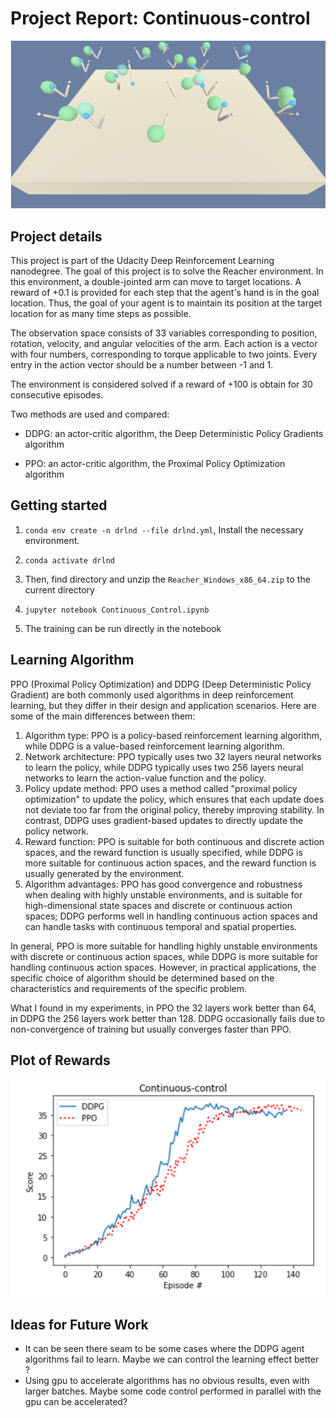 # Project Report: Continuous-control

![image-20230620225457569](png\image-20230620225457569.png)

## Project details

This project is part of the Udacity Deep Reinforcement Learning nanodegree.
The goal of this project is to solve the Reacher environment. In this environment, a double-jointed arm can move to target locations. A reward of +0.1 is provided for each step that the agent's hand is in the goal location. Thus, the goal of your agent is to maintain its position at the target location for as many time steps as possible.

The observation space consists of 33 variables corresponding to position, rotation, velocity, and angular velocities of the arm. Each action is a vector with four numbers, corresponding to torque applicable to two joints. Every entry in the action vector should be a number between -1 and 1.

The environment is considered solved if a reward of +100 is obtain for 30 consecutive episodes.

Two methods are used and compared:

- DDPG: an actor-critic algorithm, the Deep Deterministic Policy Gradients algorithm

- PPO: an actor-critic algorithm, the Proximal Policy Optimization algorithm

  

## Getting started

1. `conda env create -n drlnd --file drlnd.yml`,  Install the necessary environment.

2. `conda activate drlnd`

3. Then,  find directory and unzip the `Reacher_Windows_x86_64.zip` to the current directory

4. `jupyter notebook Continuous_Control.ipynb`

5. The training can be run directly in the notebook

   

## Learning Algorithm

PPO (Proximal Policy Optimization) and DDPG (Deep Deterministic Policy Gradient) are both commonly used algorithms in deep reinforcement learning, but they differ in their design and application scenarios. Here are some of the main differences between them:

1. Algorithm type: PPO is a policy-based reinforcement learning algorithm, while DDPG is a value-based reinforcement learning algorithm.
2. Network architecture: PPO typically uses two 32 layers neural networks to learn the policy, while DDPG typically uses two 256 layers neural networks to learn the action-value function and the policy.
3. Policy update method: PPO uses a method called "proximal policy optimization" to update the policy, which ensures that each update does not deviate too far from the original policy, thereby improving stability. In contrast, DDPG uses gradient-based updates to directly update the policy network.
4. Reward function: PPO is suitable for both continuous and discrete action spaces, and the reward function is usually specified, while DDPG is more suitable for continuous action spaces, and the reward function is usually generated by the environment.
5. Algorithm advantages: PPO has good convergence and robustness when dealing with highly unstable environments, and is suitable for high-dimensional state spaces and discrete or continuous action spaces; DDPG performs well in handling continuous action spaces and can handle tasks with continuous temporal and spatial properties.

In general, PPO is more suitable for handling highly unstable environments with discrete or continuous action spaces, while DDPG is more suitable for handling continuous action spaces. However, in practical applications, the specific choice of algorithm should be determined based on the characteristics and requirements of the specific problem.

What I found in my experiments, in PPO the 32 layers work better than 64, in DDPG the 256 layers work better than 128. DDPG occasionally fails due to non-convergence of training but usually converges faster than PPO.

## Plot of Rewards

![20230620231554](png\20230621163444.png)

## Ideas for Future Work

- It can be seen there seam to be some cases where the DDPG agent algorithms fail to learn. Maybe we can control the learning effect better ?
- Using gpu to accelerate algorithms has no obvious results, even with larger batches. Maybe some code control performed in parallel with the gpu can be accelerated?
